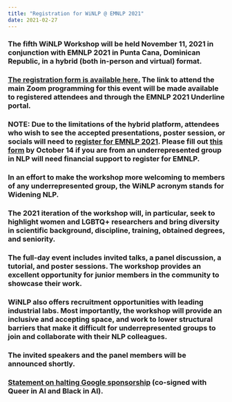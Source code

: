 ```yaml
---
title: "Registration for WiNLP @ EMNLP 2021"
date: 2021-02-27
---
```


### The fifth WiNLP Workshop will be held **November 11, 2021** in conjunction with EMNLP 2021 in Punta Cana, Dominican Republic, in a hybrid (both in-person and virtual) format.

### [**The registration form is available here.**](https://www.eventbrite.com/e/widening-nlp-workshop-emnlp-2021-tickets-178828188927) The link to attend the main Zoom programming for this event will be made available to registered attendees and through the EMNLP 2021 Underline portal.

### **NOTE: Due to the limitations of the hybrid platform, attendees who wish to see the accepted presentations, poster session, or socials will need to** [**register for EMNLP 2021**](https://2021.emnlp.org/registration)**. Please fill out** [**this form**](https://forms.office.com/r/kQcWYzpg8r) **by October 14 if you are from an underrepresented group in NLP will need financial support to register for EMNLP.**

### In an effort to make the workshop more welcoming to members of any underrepresented group, the WiNLP acronym stands for Widening NLP.

### The 2021 iteration of the workshop will, in particular, seek to highlight women and LGBTQ+ researchers and bring diversity in scientific background, discipline, training, obtained degrees, and seniority.

### The full-day event includes invited talks, a panel discussion, a tutorial, and poster sessions. The workshop provides an excellent opportunity for junior members in the community to showcase their work.

### WiNLP also offers recruitment opportunities with leading industrial labs. Most importantly, the workshop will provide an inclusive and accepting space, and work to lower structural barriers that make it difficult for underrepresented groups to join and collaborate with their NLP colleagues.

### The invited speakers and the panel members will be announced shortly.

### [Statement on halting Google sponsorship](http://www.winlp.org/wp-content/uploads/2021/05/Letter-to-Google-Research-2021-05-10.pdf) (co-signed with Queer in AI and Black in AI).
